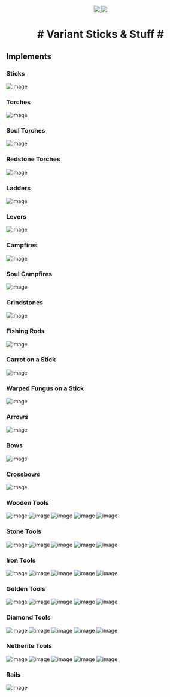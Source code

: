 <p align="center">
<a href="https://www.curseforge.com/minecraft/mc-mods/variant-sticks-stuff"><img src="https://cf.way2muchnoise.eu/full_580723_downloads.svg">
 <img src="http://cf.way2muchnoise.eu/versions/580723.svg"></a>
 </p>

<h1 align="center"> # Variant Sticks & Stuff # 

## Implements 

### Sticks
![image](https://user-images.githubusercontent.com/7688001/154689052-8a1683fd-c9c5-47b7-9040-23286c1c22fa.png)

### Torches
![image](https://user-images.githubusercontent.com/7688001/154686244-342fa118-bb94-4483-b56c-a2aa021036c2.png)

### Soul Torches
![image](https://user-images.githubusercontent.com/7688001/154686524-911a837b-bf68-4a0e-805e-20d1dbd30e79.png)

### Redstone Torches
![image](https://user-images.githubusercontent.com/7688001/154687483-3705d47f-4fe4-481e-9a4a-42af1e270990.png)

### Ladders
![image](https://user-images.githubusercontent.com/7688001/154687124-e6bdbd42-0b01-4e9a-b9fd-0e421deb6b04.png)
  
### Levers
![image](https://user-images.githubusercontent.com/7688001/154713882-225a4c42-faf8-4541-b664-362bb36fe125.png)

### Campfires
![image](https://user-images.githubusercontent.com/7688001/154688038-c9d85f48-ce39-42b8-a455-3bb325420de5.png)
 
### Soul Campfires
![image](https://user-images.githubusercontent.com/7688001/154934702-b9f7188e-e832-44f9-88e2-a81bea41514c.png)

### Grindstones
![image](https://user-images.githubusercontent.com/7688001/154688179-b0a7fd43-671e-4e6b-86a4-6ed8ec1005f2.png)

### Fishing Rods
![image](https://user-images.githubusercontent.com/7688001/154711138-14068778-3f97-4f74-bb21-795d9fd03c1b.png)

### Carrot on a Stick
![image](https://user-images.githubusercontent.com/7688001/155808325-2aa3cf0f-ac93-46a4-8a39-7582771a7446.png)

### Warped Fungus on a Stick
![image](https://user-images.githubusercontent.com/7688001/155808577-ed17ff9f-a35b-4270-8196-73dd155193be.png)

### Arrows
![image](https://user-images.githubusercontent.com/7688001/154935094-ba3ffeda-da0a-4733-9216-20a180a7e0b2.png)
 
### Bows
![image](https://user-images.githubusercontent.com/7688001/154711305-f701c42d-291d-4ec0-8ef6-3a3b15f94a48.png)

### Crossbows 
![image](https://user-images.githubusercontent.com/7688001/155625878-2a918aeb-15cf-48a7-a4b0-ae3273e700fb.png)
 
### Wooden Tools
![image](https://user-images.githubusercontent.com/7688001/155625960-ec9f153f-a808-4c3d-8998-81619e710f2f.png)
![image](https://user-images.githubusercontent.com/7688001/155627180-564e9499-1db0-4f66-ba73-c35b4b1b5d0a.png)
![image](https://user-images.githubusercontent.com/7688001/155627275-e710e77c-2fac-4d46-bb88-96490e5b12bb.png)
![image](https://user-images.githubusercontent.com/7688001/155627354-f83a2b61-23ac-44a5-a434-79d508ded813.png)
![image](https://user-images.githubusercontent.com/7688001/154710208-f9614084-72b4-4395-8faa-f33e10a7a684.png)
  
### Stone Tools
![image](https://user-images.githubusercontent.com/7688001/155626380-07576288-dc50-4d9d-8126-16db37f82f44.png)
![image](https://user-images.githubusercontent.com/7688001/155627409-4be21321-0fda-4294-b39d-414a725285b2.png)
![image](https://user-images.githubusercontent.com/7688001/155627588-42da46fe-4bb6-41ae-a7ea-80fe49f6fd3d.png)
![image](https://user-images.githubusercontent.com/7688001/155805564-b6499f2f-bdba-47a0-85c4-19c6719a8a4d.png)
![image](https://user-images.githubusercontent.com/7688001/154710380-44ebf583-102f-49ce-a511-991824cd8383.png)
 
### Iron Tools
![image](https://user-images.githubusercontent.com/7688001/155626579-c66c8b5a-69a4-4fbc-89ea-7152ddb5ef13.png)
![image](https://user-images.githubusercontent.com/7688001/155805916-b4ba63ed-0456-41f6-8cb7-dd41e1ba55d8.png)
![image](https://user-images.githubusercontent.com/7688001/155806076-2221691f-c2cb-4968-b086-90c4a89e331e.png)
![image](https://user-images.githubusercontent.com/7688001/155806160-72299b47-7c32-4ee0-a3ef-bcbe92e1bd92.png)
![image](https://user-images.githubusercontent.com/7688001/154710560-d955fdc1-4734-46a5-b2ad-9cc99ef5ec15.png)

### Golden Tools
![image](https://user-images.githubusercontent.com/7688001/155626670-2c7bef47-72ae-4af9-bbd6-c16d7785a183.png)
![image](https://user-images.githubusercontent.com/7688001/155807167-87cfa390-79f1-42a1-bce4-61fc18eb3389.png)
![image](https://user-images.githubusercontent.com/7688001/155807239-1f312f1a-938b-4c67-b752-dab3c1bac036.png)
![image](https://user-images.githubusercontent.com/7688001/155807352-9a82beec-b0f2-463b-b2a2-57a76672d5ae.png)
![image](https://user-images.githubusercontent.com/7688001/154710749-ee63d772-160e-4e2b-92e8-86142a97cf63.png)

### Diamond Tools
![image](https://user-images.githubusercontent.com/7688001/155626870-6fbec7a5-b7be-4358-a3df-9cee57303700.png)
![image](https://user-images.githubusercontent.com/7688001/155807640-b43fa6cd-a28a-4f32-b1c9-23b0f95a991d.png)
![image](https://user-images.githubusercontent.com/7688001/155808745-0a1a6ccb-b495-4dd6-8b03-f9a133563667.png)
![image](https://user-images.githubusercontent.com/7688001/155807964-f8734841-dc34-48fd-bf34-f56f58d9d353.png)
![image](https://user-images.githubusercontent.com/7688001/154710887-44381566-2b98-44e9-a76c-75014b23ee48.png)

### Netherite Tools
![image](https://user-images.githubusercontent.com/7688001/155626959-ab4c37fa-8674-4bc7-be38-7efc6d49eb92.png)
![image](https://user-images.githubusercontent.com/7688001/155808104-08f0f915-7b4e-4032-b89b-a23613f8e50f.png)
![image](https://user-images.githubusercontent.com/7688001/155808192-e1aba710-94f4-4ade-9c84-fe7464f51ccb.png)
![image](https://user-images.githubusercontent.com/7688001/155808265-8cf73d65-9bba-4be0-ab6d-0214b879c0d4.png)
![image](https://user-images.githubusercontent.com/7688001/154711013-f87e0c17-6be0-4562-8360-2b9fcb3f8aae.png)

### Rails
![image](https://user-images.githubusercontent.com/7688001/156275500-eeb8afe2-7b55-4537-85ec-8a321f99db00.png)


</p>

